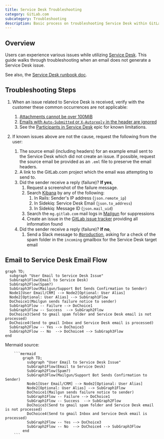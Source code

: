 ```yaml
---
title: Service Desk Troubleshooting
category: GitLab.com
subcategory: Troubleshooting
description: Basic process on troubleshooting Service Desk within GitLab.com.
---
```


## Overview

Users can experience various issues while utilizing [Service Desk](https://docs.gitlab.com/user/project/service_desk/). This guide walks through troubleshooting when an email does not generate a Service Desk issue.

See also, the [Service Desk runbook doc](https://gitlab.com/gitlab-com/runbooks/-/tree/master/docs/service_desk).

## Troubleshooting Steps

1. When an issue related to Service Desk is received, verify with the customer these common occurrences are not applicable:
    1. [Attachments cannot be over 100MiB](https://docs.gitlab.com/user/gitlab_com/#account-and-limit-settings)
    1. [Emails with `Auto-Submitted` or `X-Autoreply` in the header are ignored](https://docs.gitlab.com/administration/incoming_email/#rejected-headers)
    1. See the [Participants in Service Desk](https://gitlab.com/groups/gitlab-org/-/epics/3758) epic for known limitations.

1. If known issues above are not the cause, request the following from the user:
    1. The source email (including headers) for an example email sent to the Service Desk which did not create an issue. If possible, request the source email be provided as an `.eml` file to preserve the email headers.
    1. A link to the GitLab.com project which the email was attempting to send to.
    1. Did the sender receive a reply (failure)? **If yes**,
        1. Request a screenshot of the failure message.
        1. Search [Kibana](https://log.gprd.gitlab.net/app/kibana#/) by any of the following:
           1. In Rails: Sender's IP address (`json.remote_ip`)
           1. In Sidekiq: Service Desk Email (`json.to_address`)
           1. In Sidekiq: Message ID (`json.mail_uid`)
        1. Search the `mg.gitlab.com` mail logs in [Mailgun](https://app.mailgun.com/app/sending/domains/mg.gitlab.com/) for suppressions
        1. Create an issue in the [GitLab issue tracker](https://gitlab.com/gitlab-org/gitlab/-/issues) providing all information found
    1. Did the sender receive a reply (failure)? **If no**,
        1. Send a Slack message to [#production](https://gitlab.enterprise.slack.com/archives/C101F3796), asking for a check of the spam folder in the `incoming` gmailbox for the Service Desk target email

## Email to Service Desk Email Flow

```mermaid
graph TD;
  subgraph "User Email to Service Desk Issue"
  SubGraph1Flow(Email to Service Desk)
  SubGraph2Flow(Spam?)
  SubGraph3Flow(Mailgun/Support Bot Sends Confirmation to Sender)
  Node1[User Email/CRM] --> Node2[Optional: User Alias]
  Node2[Optional: User Alias] --> SubGraph1Flow
  DoChoice1(Mailgun sends failure notice to sender)
  SubGraph1Flow -- Failure --> DoChoice1
  SubGraph1Flow -- Success  --> SubGraph2Flow
  DoChoice3(Send to gmail spam folder and Service Desk email is not processed)
  DoChoice4(Send to gmail Inbox and Service Desk email is processed)
  SubGraph2Flow -- Yes --> DoChoice3
  SubGraph2Flow -- No  --> DoChoice4 --> SubGraph3Flow
end
```

Mermaid source:

```text
    ```mermaid
        graph TD;
          subgraph "User Email to Service Desk Issue"
          SubGraph1Flow(Email to Service Desk)
          SubGraph2Flow(Spam?)
          SubGraph3Flow(Mailgun/Support Bot Sends Confirmation to Sender)
          Node1[User Email/CRM] --> Node2[Optional: User Alias]
          Node2[Optional: User Alias] --> SubGraph1Flow
          DoChoice1(Mailgun sends failure notice to sender)
          SubGraph1Flow -- Failure --> DoChoice1
          SubGraph1Flow -- Success  --> SubGraph2Flow
          DoChoice3(Send to gmail spam folder and Service Desk email is not processed)
          DoChoice4(Send to gmail Inbox and Service Desk email is processed)
          SubGraph2Flow -- Yes --> DoChoice3
          SubGraph2Flow -- No  --> DoChoice4 --> SubGraph3Flow
        end
    ```
```
